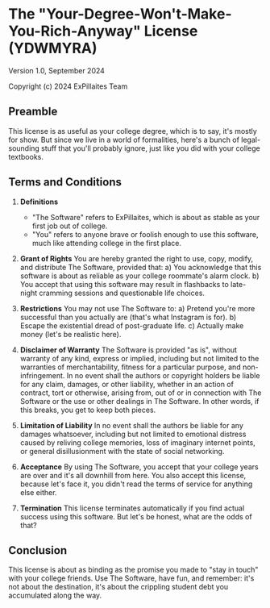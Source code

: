 
# The "Your-Degree-Won't-Make-You-Rich-Anyway" License (YDWMYRA)

Version 1.0, September 2024

Copyright (c) 2024 ExPillaites Team

## Preamble

This license is as useful as your college degree, which is to say, it's mostly for show. But since we live in a world of formalities, here's a bunch of legal-sounding stuff that you'll probably ignore, just like you did with your college textbooks.

## Terms and Conditions

1. **Definitions**
   - "The Software" refers to ExPillaites, which is about as stable as your first job out of college.
   - "You" refers to anyone brave or foolish enough to use this software, much like attending college in the first place.

2. **Grant of Rights**
   You are hereby granted the right to use, copy, modify, and distribute The Software, provided that:
   a) You acknowledge that this software is about as reliable as your college roommate's alarm clock.
   b) You accept that using this software may result in flashbacks to late-night cramming sessions and questionable life choices.

3. **Restrictions**
   You may not use The Software to:
   a) Pretend you're more successful than you actually are (that's what Instagram is for).
   b) Escape the existential dread of post-graduate life.
   c) Actually make money (let's be realistic here).

4. **Disclaimer of Warranty**
   The Software is provided "as is", without warranty of any kind, express or implied, including but not limited to the warranties of merchantability, fitness for a particular purpose, and non-infringement. In no event shall the authors or copyright holders be liable for any claim, damages, or other liability, whether in an action of contract, tort or otherwise, arising from, out of or in connection with The Software or the use or other dealings in The Software. In other words, if this breaks, you get to keep both pieces.

5. **Limitation of Liability**
   In no event shall the authors be liable for any damages whatsoever, including but not limited to emotional distress caused by reliving college memories, loss of imaginary internet points, or general disillusionment with the state of social networking.

6. **Acceptance**
   By using The Software, you accept that your college years are over and it's all downhill from here. You also accept this license, because let's face it, you didn't read the terms of service for anything else either.

7. **Termination**
   This license terminates automatically if you find actual success using this software. But let's be honest, what are the odds of that?

## Conclusion

This license is about as binding as the promise you made to "stay in touch" with your college friends. Use The Software, have fun, and remember: it's not about the destination, it's about the crippling student debt you accumulated along the way.


